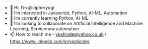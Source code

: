- 👋 Hi, I’m @cipheryogi
- 👀 I’m interested in Javascript, Python, AI-ML, Automation
- 🌱 I’m currently learning Python, AI-ML
- 💞️ I’m looking to collaborate on Artificial Intelligence and Machine Learning, Servicenow automation
- 📫 How to reach me - ypshinde@yahoo.co.uk / https://www.linkedin.com/in/ypshinde/

<!---
cipheryogi/cipheryogi is a ✨ special ✨ repository because its `README.md` (this file) appears on your GitHub profile.
You can click the Preview link to take a look at your changes.
--->
